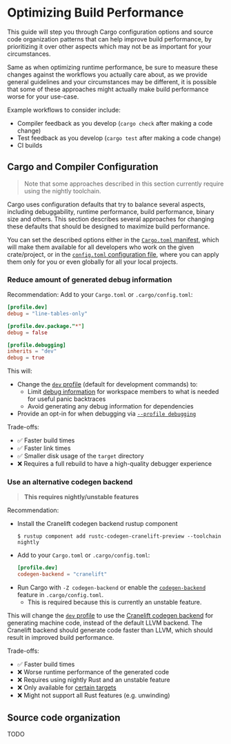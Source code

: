 # Optimizing Build Performance

This guide will step you through Cargo configuration options and source code organization patterns that can help improve build performance, by prioritizing it over other aspects which may not be as important for your circumstances.

Same as when optimizing runtime performance, be sure to measure these changes against the workflows you actually care about, as we provide general guidelines and your circumstances may be different, it is possible that some of these approaches might actually make build performance worse for your use-case.

Example workflows to consider include:
- Compiler feedback as you develop (`cargo check` after making a code change)
- Test feedback as you develop (`cargo test` after making a code change)
- CI builds

## Cargo and Compiler Configuration

> Note that some approaches described in this section currently require using the nightly toolchain.

Cargo uses configuration defaults that try to balance several aspects, including debuggability, runtime performance, build performance, binary size and others. This section describes several approaches for changing these defaults that should be designed to maximize build performance.

You can set the described options either in the [`Cargo.toml` manifest](../reference/profiles.md), which will make them available for all developers who work on the given crate/project, or in the [`config.toml` configuration file](../reference/config.md), where you can apply them only for you or even globally for all your local projects.

### Reduce amount of generated debug information

Recommendation: Add to your `Cargo.toml` or `.cargo/config.toml`:

```toml
[profile.dev]
debug = "line-tables-only"

[profile.dev.package."*"]
debug = false

[profile.debugging]
inherits = "dev"
debug = true
```

This will:
- Change the [`dev` profile](../reference/profiles.md#dev) (default for development commands) to:
  - Limit [debug information](../reference/profiles.md#debug) for workspace members to what is needed for useful panic backtraces
  - Avoid generating any debug information for dependencies
- Provide an opt-in for when debugging via [`--profile debugging`](../reference/profiles.md#custom-profiles)

Trade-offs:
- ✅ Faster build times
- ✅ Faster link times
- ✅ Smaller disk usage of the `target` directory
- ❌ Requires a full rebuild to have a high-quality debugger experience

### Use an alternative codegen backend

> **This requires nightly/unstable features**

Recommendation:

- Install the Cranelift codegen backend rustup component
    ```console
    $ rustup component add rustc-codegen-cranelift-preview --toolchain nightly
    ```
- Add to your `Cargo.toml` or `.cargo/config.toml`:
    ```toml
    [profile.dev]
    codegen-backend = "cranelift"
    ```
- Run Cargo with `-Z codegen-backend` or enable the [`codegen-backend`](../reference/unstable.md#codegen-backend) feature in `.cargo/config.toml`.
  - This is required because this is currently an unstable feature.

This will change the [`dev` profile](../reference/profiles.md#dev) to use the [Cranelift codegen backend](https://github.com/rust-lang/rustc_codegen_cranelift) for generating machine code, instead of the default LLVM backend. The Cranelift backend should generate code faster than LLVM, which should result in improved build performance.

Trade-offs:
- ✅ Faster build times
- ❌ Worse runtime performance of the generated code
- ❌ Requires using nightly Rust and an unstable feature
- ❌ Only available for [certain targets](https://github.com/rust-lang/rustc_codegen_cranelift?tab=readme-ov-file#platform-support)
- ❌ Might not support all Rust features (e.g. unwinding)

## Source code organization
TODO
